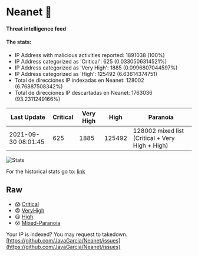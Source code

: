 # Neanet :hocho:
#### Threat intelligence feed
#### The stats:

- IP Address with malicious activities reported: 1891038 (100%)
- IP Address categorized as 'Critical':  625 (0.0330506314521%)
- IP Address categorized as 'Very High':  1885 (0.0996807044597%)
- IP Address categorized as 'High':  125492 (6.63614374751)
- Total de direcciones IP indexadas en Neanet:  128002 (6.76887508342%)
- Total de direcciones IP descartadas en Neanet:  1763036 (93.2311249166%)

| Last Update | Critical | Very High | High | Paranoia |
| --- | --- | --- | --- | --- |
| 2021-09-30 08:01:45 | 625 | 1885 | 125492 | 128002 mixed list (Critical + Very High + High)|

![Stats](https://docs.google.com/spreadsheets/d/e/2PACX-1vSnaNMIXVabIpDJjufMlzH7poXnshF3mgd8Is1g9ytUEzVsP5my4Trn8f-xkoLLQ38xpL3HtmUexLo6/pubchart?oid=501124687&format=image)

For the historical stats go to: [link](/stats.csv)
## Raw
- :scream: [Critical](https://raw.githubusercontent.com/JavaGarcia/Neanet/master/blacklists/neanet_critical.txt)
- :fearful: [VeryHigh](https://raw.githubusercontent.com/JavaGarcia/Neanet/master/blacklists/neanet_veryHigh.txtt)
- :frowning: [High](https://raw.githubusercontent.com/JavaGarcia/Neanet/master/blacklists/neanet_high.txt)
- :dizzy_face: [Mixed-Paranoia](https://raw.githubusercontent.com/JavaGarcia/Neanet/master/blacklists/neanet_all.txt)


Your IP is indexed? You may request to takedown. [https://github.com/JavaGarcia/Neanet/issues](https://github.com/JavaGarcia/Neanet/issues)






































































































































































































































































































































































































































































































































































































































































































































































































































































































































































































































































































































































































































































































































































































































































































































































































































































































































































































































































































































































































































































































































































































































































































































































































































































































































































































































































































































































































































































































































































































































































































































































































































































































































































































































































































































































































































































































































































































































































































































































































































































































































































































































































































































































































































































































































































































































































































































































































































































































































































































































































































































































































































































































































































































































































































































































































































































































































































































































































































































































































































































































































































































































































































































































































































































































































































































































































































































































































































































































































































































































































































































































































































































































































































































































































































































































































































































































































































































































































































































































































































































































































































































































































































































































































































































































































































































































































































































































































































































































































































































































































































































































































































































































































